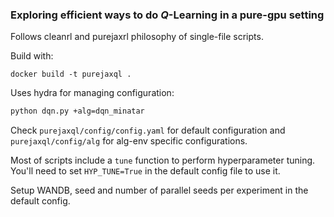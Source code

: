 ### Exploring efficient ways to do $Q$-Learning in a pure-gpu setting

Follows cleanrl and purejaxrl philosophy of single-file scripts.

Build with:

```
docker build -t purejaxql .
```

Uses hydra for managing configuration:

```bash
python dqn.py +alg=dqn_minatar
```

Check ```purejaxql/config/config.yaml``` for default configuration and ```purejaxql/config/alg``` for alg-env specific configurations.

Most of scripts include a ```tune``` function to perform hyperparameter tuning. You'll need to set ```HYP_TUNE=True``` in the default config file to use it. 

Setup WANDB, seed and number of parallel seeds per experiment in the default config. 